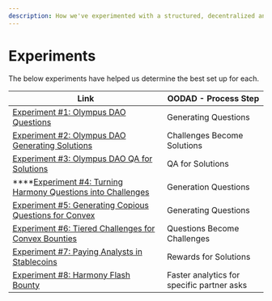 ```yaml
---
description: How we've experimented with a structured, decentralized analytics process.
---
```


# Experiments

The below experiments have helped us determine the best set up for each.&#x20;

| Link                                                                                                                                                                                                            | OODAD - Process Step                        |
| --------------------------------------------------------------------------------------------------------------------------------------------------------------------------------------------------------------- | ------------------------------------------- |
| [Experiment #1: Olympus DAO Questions](https://metricsdao.mirror.xyz/t4G\_DWaDeNyaBcmrTLBsDgfIhi6uJM4revXfw8plLus)                                                                                              | Generating Questions                        |
| [Experiment #2: Olympus DAO Generating Solutions](https://medium.com/metricsdao/experiment-2-olympus-dao-generating-solutions-a8ad0bc91864)                                                                     | Challenges Become Solutions                 |
| [Experiment #3: Olympus DAO QA for Solutions](https://medium.com/metricsdao/experiment-3-olympus-dao-qa-for-solutions-44c5d382be83)                                                                             | QA for Solutions                            |
| ****[Experiment #4: Turning Harmony Questions into Challenges](https://medium.com/metricsdao/experiment-4-turning-harmony-questions-into-challenges-9fd147989c47)                                               | Generation Questions                        |
| [Experiment #5: Generating Copious Questions for Convex ](https://metricsdao.mirror.xyz/Zwk8\_1sxASIN4VG9fW80pvsBA9QFIDBxjWhvLKvyYSA)                                                                           | Generating Questions                        |
| [Experiment #6: Tiered Challenges for Convex Bounties](https://medium.com/metricsdao/experiment-6-tiered-challenges-for-convex-bounties-c2a10bc65bbf?source=collection\_home---4------2-----------------------) | Questions Become Challenges                 |
| [Experiment #7: Paying Analysts in Stablecoins](https://metricsdao.mirror.xyz/wFkB0LF6kckXed2oPTxsv1a91ZVzFY60Ye3zfWBFvXc)                                                                                      | Rewards for Solutions                       |
| [Experiment #8: Harmony Flash Bounty ](https://metricsdao.mirror.xyz/beb98Y9Wt4we5S1g0K1IVxObuluY2jUU6bT9dcxHOz0)                                                                                               | Faster analytics for specific partner asks  |

